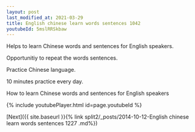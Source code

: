 ```yaml
---
layout: post
last_modified_at: 2021-03-29
title: English chinese learn words sentences 1042 
youtubeId: 5mslRRSkbaw
---
```

 
 
Helps to learn Chinese words and sentences for English speakers.

Opportunitiy to repeat the words sentences. 

Practice Chinese language. 
 
10 minutes practice every day. 
 
How to learn Chinese words and sentences for English speakers 
 
{% include youtubePlayer.html id=page.youtubeId %}
 
 
[Next]({{ site.baseurl }}{% link  split2/_posts/2014-10-12-English chinese learn words sentences 1227 .md%})
 
